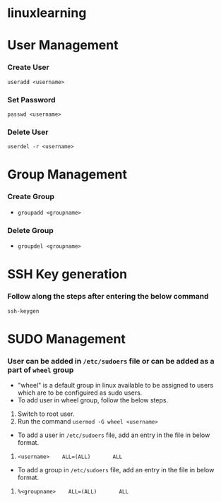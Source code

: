 # linuxlearning

# User Management
### Create User
`useradd <username>`
### Set Password
`passwd <username>`
### Delete User
`userdel -r <username>`


# Group Management
### Create Group
- `groupadd <groupname>`
### Delete Group
- `groupdel <groupname>`


# SSH Key generation
### Follow along the steps after entering the below command
`ssh-keygen`


# SUDO Management
### User can be added in `/etc/sudoers` file or can be added as a part of `wheel` group
- "wheel" is a default group in linux available to be assigned to users which are to be configuired as sudo users.
- To add user in wheel group, follow the below steps.
1. Switch to root user.
2. Run the command `usermod -G wheel <username>` 


- To add a user in `/etc/sudoers` file, add an entry in the file in below format.
1. `<username>    ALL=(ALL)       ALL`

- To add a group in `/etc/sudoers` file, add an entry in the file in below format.
1. `%<groupname>    ALL=(ALL)       ALL`
